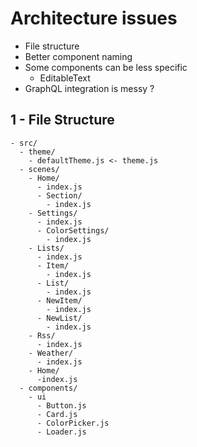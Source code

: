 # Architecture issues

- File structure
- Better component naming
- Some components can be less specific
  - EditableText
- GraphQL integration is messy ?

## 1 - File Structure

```
- src/
  - theme/
    - defaultTheme.js <- theme.js
  - scenes/
    - Home/
      - index.js
      - Section/
        - index.js
    - Settings/
      - index.js
      - ColorSettings/
        - index.js
    - Lists/
      - index.js
      - Item/
        - index.js
      - List/
        - index.js
      - NewItem/
        - index.js
      - NewList/
        - index.js
    - Rss/
      - index.js
    - Weather/
      - index.js
    - Home/
      -index.js
  - components/
    - ui
      - Button.js
      - Card.js
      - ColorPicker.js
      - Loader.js
```